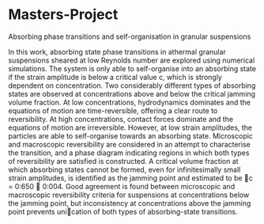 # Masters-Project
Absorbing phase transitions and self-organisation in granular suspensions

In this work, absorbing state phase transitions in athermal granular suspensions sheared at low Reynolds
number are explored using numerical simulations. The system is only able to self-organise into an absorbing
state if the strain amplitude is below a critical value 
c, which is strongly dependent on concentration.
Two considerably different types of absorbing states are observed at concentrations above and below the
critical jamming volume fraction. At low concentrations, hydrodynamics dominates and the equations
of motion are time-reversible, offering a clear route to reversibility. At high concentrations, contact forces
dominate and the equations of motion are irreversible. However, at low strain amplitudes, the particles are
able to self-organise towards an absorbing state. Microscopic and macroscopic reversibility are considered
in an attempt to characterise the transition, and a phase diagram indicating regions in which both types
of reversibility are satisfied is constructed. A critical volume fraction at which absorbing states cannot be
formed, even for infinitesimally small strain amplitudes, is identified as the jamming point and estimated to
be c = 0:650  0:004. Good agreement is found between microscopic and macroscopic reversibility criteria
for suspensions at concentrations below the jamming point, but inconsistency at concentrations above the
jamming point prevents unication of both types of absorbing-state transitions.
